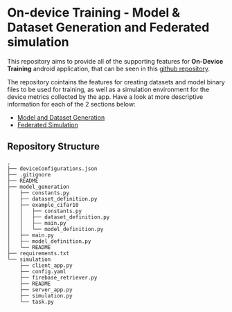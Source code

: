 # On-device Training - Model & Dataset Generation and Federated simulation

This repository aims to provide all of the supporting features for **On-Device Training** android application, that can be seen in this [github repository](https://github.com/PFG-Federated-Learning/OnDeviceTraning).

The repository cointains the features for creating datasets and model binary files to be used for training, as well as a simulation environment for the device metrics collected by the app. Have a look at more descriptive information for each of the 2 sections below:

- [Model and Dataset Generation](/model_generation/README)
- [Federated Simulation](/simulation/README)

## Repository Structure

```
.
├── deviceConfigurations.json
├── .gitignore
├── README
├── model_generation
│   ├── constants.py
│   ├── dataset_definition.py
│   ├── example_cifar10
│   │   ├── constants.py
│   │   ├── dataset_definition.py
│   │   ├── main.py
│   │   └── model_definition.py
│   ├── main.py
│   ├── model_definition.py
│   └── README
├── requirements.txt
└── simulation
    ├── client_app.py
    ├── config.yaml
    ├── firebase_retriever.py
    ├── README
    ├── server_app.py
    ├── simulation.py
    └── task.py
```

